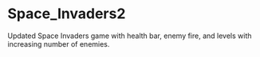 # Space_Invaders2
Updated Space Invaders game with health bar, enemy fire, and levels with increasing number of enemies.
